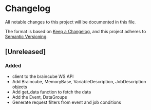 # Changelog
All notable changes to this project will be documented in this file.

The format is based on [Keep a Changelog](https://keepachangelog.com/en/1.0.0/),
and this project adheres to [Semantic Versioning](https://semver.org/spec/v2.0.0.html).

## [Unreleased]
### Added
- client to the braincube WS API
- Add Braincube, MemoryBase, VariableDescription, JobDescription objects
- Add get_data function to fetch the data
- Add the Event, DataGroups
- Generate request filters from event and job conditions
